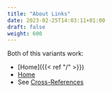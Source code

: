```yaml
---
title: "About Links"
date: 2023-02-25T14:03:11+01:00
draft: false
weight: 600
---
```


Both of this variants work:
- [Home]({{< ref "/" >}})
- [Home](/)
- See [Cross-References](https://gohugo.io/content-management/cross-references/)

